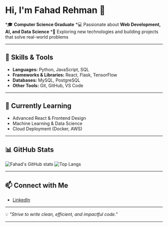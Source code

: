 # Hi, I'm Fahad Rehman 👋

*🎓 **Computer Science Graduate**
*💻 Passionate about **Web Development, AI, and Data Science**
*📍 Exploring new technologies and building projects that solve real-world problems

---

## 🔧 Skills & Tools

* **Languages:** Python, JavaScript, SQL
* **Frameworks & Libraries:** React, Flask, TensorFlow
* **Databases:** MySQL, PostgreSQL
* **Other Tools:** Git, GitHub, VS Code

---

## 🌱 Currently Learning

* Advanced React & Frontend Design
* Machine Learning & Data Science
* Cloud Deployment (Docker, AWS)

---

## 📊 GitHub Stats

![Fahad's GitHub stats](https://github-readme-stats.vercel.app/api?username=fahadrehman1001\&show_icons=true\&theme=default)
![Top Langs](https://github-readme-stats.vercel.app/api/top-langs/?username=fahadrehman1001\&layout=compact\&theme=default)

---

## 📫 Connect with Me

* [LinkedIn](https://linkedin.com/in/fahad-rehman-563aab263/)

---

💡 *"Strive to write clean, efficient, and impactful code."*

---
